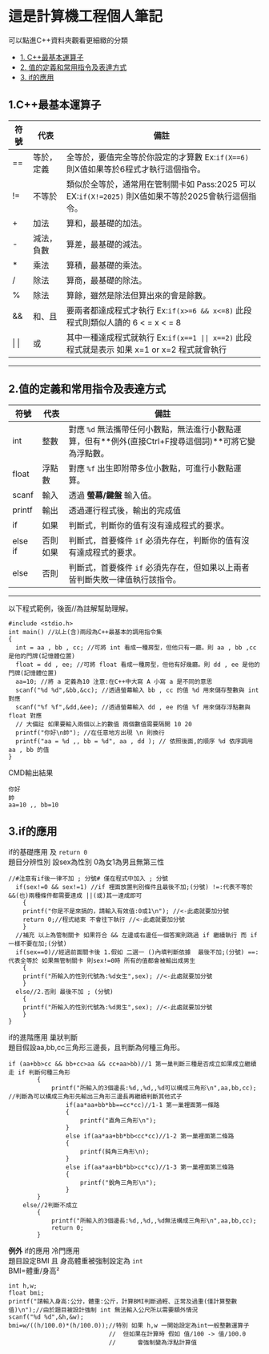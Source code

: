 # 這是計算機工程個人筆記
可以點進C++資料夾觀看更細緻的分類<br/>
- [1. C++最基本運算子](#1c最基本運算子)
- [2. 值的定義和常用指令及表達方式](#2值的定義和常用指令及表達方式)
- [3. if的應用](#3if的應用)
## 1.C++最基本運算子
|符號|代表|備註|
|---|---|---|
|==|等於，定義|全等於，要值完全等於你設定的才算數 Ex:`if(X==6)` 則X值如果等於6程式才執行這個指令。|
|!=|不等於|類似於全等於，通常用在管制關卡如 Pass:2025 可以 EX:`if(X!=2025)` 則X值如果不等於2025會執行這個指令。|
|+|加法|算和，最基礎的加法。|
|-|減法，負數|算差，最基礎的減法。|
|*|乘法|算積，最基礎的乘法。|
|/|除法|算商，最基礎的除法。|
|%|除法|算餘，雖然是除法但算出來的會是餘數。|
|&&|和、且|要兩者都達成程式才執行 Ex:`if(x>=6 && x<=8)` 此段程式則類似人讀的 6 < = x < = 8|
| \| \| |或|其中一種達成程式就執行 Ex:`if(x==1 \|\| x==2)` 此段程式就是表示 如果 x=1 or x=2 程式就會執行|
****

## 2.值的定義和常用指令及表達方式

|符號|代表|備註|
|---|---|---|
|int|整數| 對應 `%d` 無法攜帶任何小數點，無法進行小數點運算，但有**例外(直接Ctrl+F搜尋這個詞)**可將它變為浮點數。|
|float|浮點數| 對應 `%f` 出生即附帶多位小數點，可進行小數點運算。|
|scanf|輸入|透過 **螢幕/鍵盤** 輸入值。|
|printf|輸出|透過運行程式後，輸出的完成值|
|if|如果|判斷式，判斷你的值有沒有達成程式的要求。|
|else if|否則如果|判斷式，首要條件 `if` 必須先存在，判斷你的值有沒有達成程式的要求。|
|else|否則|判斷式，首要條件 `if` 必須先存在，但如果以上兩者皆判斷失敗一律值執行該指令。|
****

以下程式範例，後面//為註解幫助理解。
```
#include <stdio.h>
int main() //以上(含)兩段為C++最基本的調用指令集
{
  int = aa , bb , cc; //可將 int 看成一種房型，但他只有一廳。則 aa , bb ,cc 是他的門牌(記憶體位置)
  float = dd , ee; //可將 float 看成一種房型，但他有好幾廳。則 dd , ee 是他的門牌(記憶體位置)
  aa=10; //將 a 定義為10 注意:在C++中大寫 A 小寫 a 是不同的意思
  scanf("%d %d",&bb,&cc); //透過螢幕輸入 bb , cc 的值 %d 用來儲存整數與 int 對應
  scanf("%f %f",&dd,&ee); //透過螢幕輸入 dd , ee 的值 %f 用來儲存浮點數與 float 對應
  // 大備註 如果要輸入兩個以上的數值 兩個數值需要隔開 10 20
  printf("你好\n帥"); //在任意地方出現 \n 則換行
  printf("aa = %d ,, bb = %d", aa , dd ); // 依照後面,的順序 %d 依序調用 aa , bb 的值
}
```
CMD輸出結果
```
你好
帥
aa=10 ,, bb=10
```
## 3.if的應用
if的基礎應用 及 `return 0`<br/>
題目分辨性別 設sex為性別 0為女1為男且無第三性
```
//#注意有if後一律不加 ; 分號# 僅在程式中加入 ; 分號
  if(sex!=0 && sex!=1) //if 裡面放置判別條件且最後不加;(分號) !=:代表不等於 &&(也)兩種條件都需要達成 ||(或)其一達成即可
    {
    printf("你是不是來搞的，請輸入有效值:0或1\n"); //<-此處就要加分號
    return 0;//程式結束 不會往下執行 //<-此處就要加分號
    }
  //補充 以上為管制關卡 如果符合 && 左邊或右邊任一個答案則跳過 if 繼續執行 而 if 一樣不要在加;(分號)
  if(sex==0)//經過前面關卡後 1.假如 二選一 ()內填判斷依據  最後不加;(分號) ==:代表全等於 如果無管制關卡 則sex!=0時 所有的值都會被輸出成男生
    {
    printf("所輸入的性別代號為:%d女生",sex); //<-此處就要加分號
    } 
  else//2.否則 最後不加 ; (分號)
    {
    printf("所輸入的性別代號為:%d男生",sex); //<-此處就要加分號
    }
}
```
if的進階應用 巢狀判斷<br/>
題目假設aa,bb,cc三角形三邊長，且判斷為何種三角形。
```
if (aa+bb>cc && bb+cc>aa && cc+aa>bb)//1 第一巢判斷三種是否成立如果成立繼續走 if 判斷何種三角形
        {
            printf("所輸入的3個邊長:%d,,%d,,%d可以構成三角形\n",aa,bb,cc); //判斷為可以構成三角形先輸出三角形三邊長再繼續判斷其他式子
                if(aa*aa+bb*bb==cc*cc)//1-1 第一巢裡面第一條路
                {
                    printf("直角三角形\n");
                }
                else if(aa*aa+bb*bb<cc*cc)//1-2 第一巢裡面第二條路
                {
                    printf(鈍角三角形\n);
                }
                else if(aa*aa+bb*bb>cc*cc)//1-3 第一巢裡面第三條路
                {
                    printf("銳角三角形\n");
                }
        }
    else//2判斷不成立
        {
            printf("所輸入的3個邊長:%d,,%d,,%d無法構成三角形\n",aa,bb,cc);
            return 0;
        }
```
**例外** if的應用 冷門應用<br/>
題目設定BMI 且 身高體重被強制設定為 `int`<br/>
BMI=體重/身高²
```
int h,w;
float bmi;
printf("請輸入身高:公分，體重:公斤，計算BMI判斷過輕、正常及過重(僅計算整數值)\n");//由於題目被設計強制 int 無法輸入公尺所以需要額外情況
scanf("%d %d",&h,&w);
bmi=w/((h/100.0)*(h/100.0));//特別 如果 h,w 一開始設定為int一般整數運算子
                            //  但如果在計算時 假如 值/100 -> 值/100.0
                            //      會強制變為浮點計算值 
```
